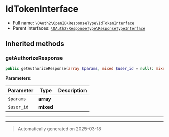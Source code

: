 
# IdTokenInterface





* Full name: `\OAuth2\OpenID\ResponseType\IdTokenInterface`
* Parent interfaces: [`\OAuth2\ResponseType\ResponseTypeInterface`](../../ResponseType/ResponseTypeInterface.md)




## Inherited methods


### getAuthorizeResponse



```php
public getAuthorizeResponse(array $params, mixed $user_id = null): mixed
```








**Parameters:**

| Parameter | Type | Description |
|-----------|------|-------------|
| `$params` | **array** |  |
| `$user_id` | **mixed** |  |





***


***
> Automatically generated on 2025-03-18
